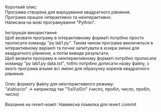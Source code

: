 Короткий опис:
<br/>
Програма створена для вирішування квадратного рівняння. 
<br/>
Програма працює інтерактивно та неінтерактивно. 
<br/>
Написана на мові програмування "Python".
<br/>
<br/>
Інструкція використання:
<br/>
Щоб визвати програму в інтерактивному форматі потрібно просто прописати команду "py lab1.py". Таким чином програма викличеться в інтерактивному варіанті та почне запитувати в юзера змінні для квадратного рівняння, а потім виведе результати.
<br/>
Щоб визвати програму в неінтерактивному форматі потрібно прописати команду "py lab1.py data.txt", тобто потрібно дописати назву файлу, з якого програма візьме всі змінні для обрахунку коренів квадратного рівняння.
<br/>
<br/>
Опис формату файлу для неінтерактивного режиму:
<br/>
"a\sb\sc\n" -> наприклад так "1\s0\s0\n" (число, пробіл, число, пробіл, число)
<br/>
<br/>
Вказання на revert-коміт:
Навмисна помилка для revert commit
